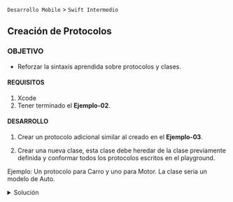  

`Desarrollo Mobile` > `Swift Intermedio` 
	
## Creación de Protocolos 

### OBJETIVO 

- Reforzar la sintaxis aprendida sobre protocolos y clases. 

#### REQUISITOS 

1. Xcode
2. Tener terminado el **Ejemplo-02**.

#### DESARROLLO

1. Crear un protocolo adicional similar al creado en el **Ejemplo-03**.

2. Crear una nueva clase, esta clase debe heredar de la clase previamente definida y conformar todos los protocolos escritos en el playground.

Ejemplo:
Un protocolo para Carro y uno para Motor.
La clase seria un modelo de Auto.


<details>
        <summary>Solución</summary>
<p> Podemos crear un protocolo agregando nuevas caracteristicas, ej. </p>

```

protocol Engine {
  var motor: String { get set }
}
```

<p> La clase puede conformar múltiples protocolos, ej. </p>

```
<p> class BMW: Car, Engine </p>
```

<p> Pero nos vemos obligados a implementar las variables y funciones que esten definidas en el protocolo conformado. </p>

```
class BMW: Car, Engine {
  var motor: String
  var color: UIColor
  var doors: Int
  
  init(color: UIColor, doors: Int, motor: String) {
    self.color = color
    self.doors = doors
    self.motor = motor
  }
  
  func run() {
    print("run run")
  }
  
  func hasGas() -> Bool {
    return true
  }
}
```

</details>
